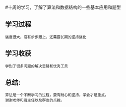 #十周的学习，了解了算法和数据结构的一些基本应用和题型
## 学习过程
    强度很大，没有步步跟上，还需要长期的坚持强化
## 学习收获
    学到了很多问题的解决思路和优秀工具
## 总结:
    算法是一个不断学习的过程，要有耐心和坚持，学会才是重点。
    谢谢老师和班主任以及群友的点拨。
